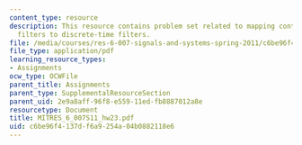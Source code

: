 ```yaml
---
content_type: resource
description: This resource contains problem set related to mapping continuous-time
  filters to discrete-time filters.
file: /media/courses/res-6-007-signals-and-systems-spring-2011/c6be96f4137df6a9254a04b0882118e6_MITRES_6_007S11_hw23.pdf
file_type: application/pdf
learning_resource_types:
- Assignments
ocw_type: OCWFile
parent_title: Assignments
parent_type: SupplementalResourceSection
parent_uid: 2e9a8aff-96f8-e559-11ed-fb8887012a8e
resourcetype: Document
title: MITRES_6_007S11_hw23.pdf
uid: c6be96f4-137d-f6a9-254a-04b0882118e6
---
```

